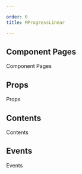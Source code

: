 ```yaml
---

order: 0
title: MProgressLinear

---
```

 
## Component Pages
 
Component Pages
 
## Props
 
Props
 
## Contents
 
Contents
 
## Events
 
Events
 
